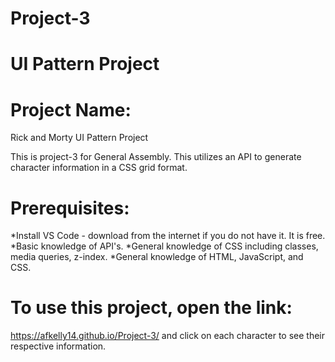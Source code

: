 # Project-3

# UI Pattern Project

# Project Name:

Rick and Morty UI Pattern Project

This is project-3 for General Assembly. This utilizes an API to generate character information in a CSS grid format.

# Prerequisites:

*Install VS Code - download from the internet if you do not have it. It is free.
*Basic knowledge of API's.
*General knowledge of CSS including classes, media queries, z-index.
*General knowledge of HTML, JavaScript, and CSS.

# To use this project, open the link:

https://afkelly14.github.io/Project-3/ and click on each character to see their respective information.
